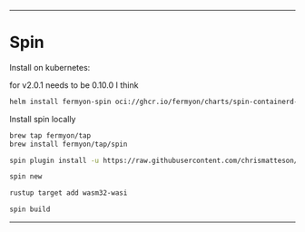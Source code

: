 
---
# Spin

Install on kubernetes:

for v2.0.1 needs to be 0.10.0 I think

```bash
helm install fermyon-spin oci://ghcr.io/fermyon/charts/spin-containerd-shim-installer --version 0.9.2
```


Install spin locally

```bash
brew tap fermyon/tap
brew install fermyon/tap/spin

spin plugin install -u https://raw.githubusercontent.com/chrismatteson/spin-plugin-k8s/main/k8s.json

spin new

rustup target add wasm32-wasi

spin build
```
---
